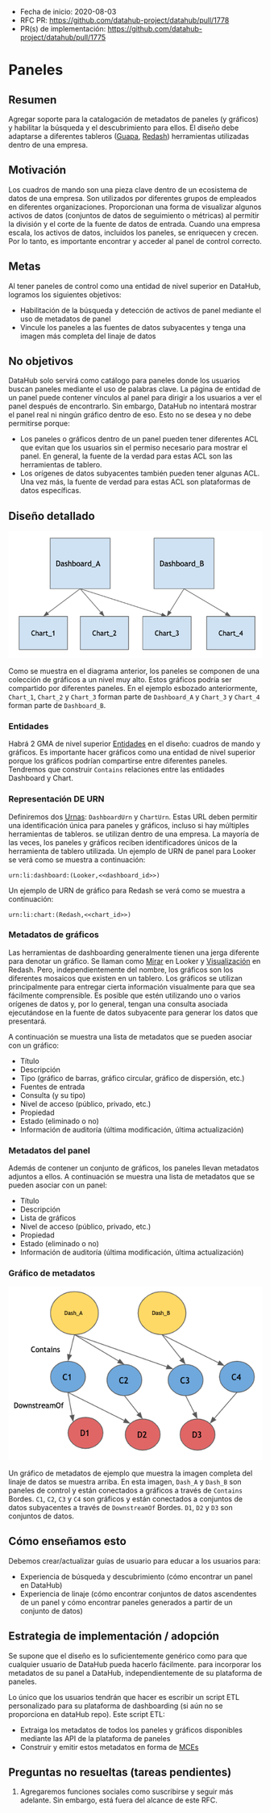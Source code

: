 *   Fecha de inicio: 2020-08-03
*   RFC PR: https://github.com/datahub-project/datahub/pull/1778
*   PR(s) de implementación: https://github.com/datahub-project/datahub/pull/1775

# Paneles

## Resumen

Agregar soporte para la catalogación de metadatos de paneles (y gráficos) y habilitar la búsqueda y el descubrimiento para ellos.
El diseño debe adaptarse a diferentes tableros ([Guapa](https://looker.com), [Redash](https://redash.io/)) herramientas utilizadas dentro de una empresa.

## Motivación

Los cuadros de mando son una pieza clave dentro de un ecosistema de datos de una empresa. Son utilizados por diferentes grupos de empleados en diferentes organizaciones.
Proporcionan una forma de visualizar algunos activos de datos (conjuntos de datos de seguimiento o métricas) al permitir la división y el corte de la fuente de datos de entrada.
Cuando una empresa escala, los activos de datos, incluidos los paneles, se enriquecen y crecen. Por lo tanto, es importante encontrar y acceder al panel de control correcto.

## Metas

Al tener paneles de control como una entidad de nivel superior en DataHub, logramos los siguientes objetivos:

*   Habilitación de la búsqueda y detección de activos de panel mediante el uso de metadatos de panel
*   Vincule los paneles a las fuentes de datos subyacentes y tenga una imagen más completa del linaje de datos

## No objetivos

DataHub solo servirá como catálogo para paneles donde los usuarios buscan paneles mediante el uso de palabras clave.
La página de entidad de un panel puede contener vínculos al panel para dirigir a los usuarios a ver el panel después de encontrarlo.
Sin embargo, DataHub no intentará mostrar el panel real ni ningún gráfico dentro de eso. Esto no se desea y no debe permitirse porque:

*   Los paneles o gráficos dentro de un panel pueden tener diferentes ACL que evitan que los usuarios sin el permiso necesario para mostrar el panel.
    En general, la fuente de la verdad para estas ACL son las herramientas de tablero.
*   Los orígenes de datos subyacentes también pueden tener algunas ACL. Una vez más, la fuente de verdad para estas ACL son plataformas de datos específicas.

## Diseño detallado

![high level design](high_level_design.png)

Como se muestra en el diagrama anterior, los paneles se componen de una colección de gráficos a un nivel muy alto. Estos gráficos
podría ser compartido por diferentes paneles. En el ejemplo esbozado anteriormente, `Chart_1`, `Chart_2` y `Chart_3` forman parte de
`Dashboard_A` y `Chart_3` y `Chart_4` forman parte de `Dashboard_B`.

### Entidades

Habrá 2 GMA de nivel superior [Entidades](../../../what/entity.md) en el diseño: cuadros de mando y gráficos.
Es importante hacer gráficos como una entidad de nivel superior porque los gráficos podrían compartirse entre diferentes paneles.
Tendremos que construir `Contains` relaciones entre las entidades Dashboard y Chart.

### Representación DE URN

Definiremos dos [Urnas](../../../what/urn.md): `DashboardUrn` y `ChartUrn`.
Estas URL deben permitir una identificación única para paneles y gráficos, incluso si hay múltiples herramientas de tableros.
se utilizan dentro de una empresa. La mayoría de las veces, los paneles y gráficos reciben identificadores únicos de la herramienta de tablero utilizada.
Un ejemplo de URN de panel para Looker se verá como se muestra a continuación:

    urn:li:dashboard:(Looker,<<dashboard_id>>)

Un ejemplo de URN de gráfico para Redash se verá como se muestra a continuación:

    urn:li:chart:(Redash,<<chart_id>>)

### Metadatos de gráficos

Las herramientas de dashboarding generalmente tienen una jerga diferente para denotar un gráfico.
Se llaman como [Mirar](https://docs.looker.com/exploring-data/saving-and-editing-looks) en Looker
y [Visualización](https://redash.io/help/user-guide/visualizations/visualization-types) en Redash.
Pero, independientemente del nombre, los gráficos son los diferentes mosaicos que existen en un tablero.
Los gráficos se utilizan principalmente para entregar cierta información visualmente para que sea fácilmente comprensible.
Es posible que estén utilizando uno o varios orígenes de datos y, por lo general, tengan una consulta asociada ejecutándose en
la fuente de datos subyacente para generar los datos que presentará.

A continuación se muestra una lista de metadatos que se pueden asociar con un gráfico:

*   Título
*   Descripción
*   Tipo (gráfico de barras, gráfico circular, gráfico de dispersión, etc.)
*   Fuentes de entrada
*   Consulta (y su tipo)
*   Nivel de acceso (público, privado, etc.)
*   Propiedad
*   Estado (eliminado o no)
*   Información de auditoría (última modificación, última actualización)

### Metadatos del panel

Además de contener un conjunto de gráficos, los paneles llevan metadatos adjuntos a ellos.
A continuación se muestra una lista de metadatos que se pueden asociar con un panel:

*   Título
*   Descripción
*   Lista de gráficos
*   Nivel de acceso (público, privado, etc.)
*   Propiedad
*   Estado (eliminado o no)
*   Información de auditoría (última modificación, última actualización)

### Gráfico de metadatos

![dashboards_graph](dashboards_graph.png)

Un gráfico de metadatos de ejemplo que muestra la imagen completa del linaje de datos se muestra arriba.
En esta imagen, `Dash_A` y `Dash_B` son paneles de control y están conectados a gráficos a través de `Contains` Bordes.
`C1`, `C2`, `C3` y `C4` son gráficos y están conectados a conjuntos de datos subyacentes a través de `DownstreamOf` Bordes.
`D1`, `D2` y `D3` son conjuntos de datos.

## Cómo enseñamos esto

Debemos crear/actualizar guías de usuario para educar a los usuarios para:

*   Experiencia de búsqueda y descubrimiento (cómo encontrar un panel en DataHub)
*   Experiencia de linaje (cómo encontrar conjuntos de datos ascendentes de un panel y cómo encontrar paneles generados a partir de un conjunto de datos)

## Estrategia de implementación / adopción

Se supone que el diseño es lo suficientemente genérico como para que cualquier usuario de DataHub pueda hacerlo fácilmente.
para incorporar los metadatos de su panel a DataHub, independientemente de su plataforma de paneles.

Lo único que los usuarios tendrán que hacer es escribir un script ETL personalizado para su
plataforma de dashboarding (si aún no se proporciona en dataHub repo). Este script ETL:

*   Extraiga los metadatos de todos los paneles y gráficos disponibles mediante las API de la plataforma de paneles
*   Construir y emitir estos metadatos en forma de [MCEs](../../../what/mxe.md)

## Preguntas no resueltas (tareas pendientes)

1.  Agregaremos funciones sociales como suscribirse y seguir más adelante. Sin embargo, está fuera del alcance de este RFC.
